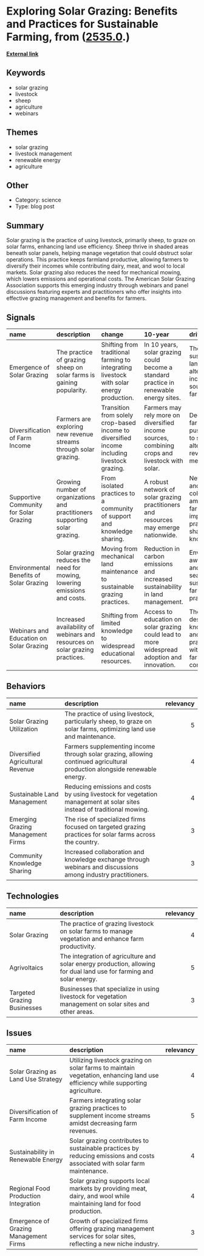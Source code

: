 # __Exploring Solar Grazing: Benefits and Practices for Sustainable Farming__, from ([2535.0](https://kghosh.substack.com/p/2535.0).)

__[External link](https://solargrazing.org/what-is-solar-grazing/?utm_source=substack&utm_medium=email)__



## Keywords

* solar grazing
* livestock
* sheep
* agriculture
* webinars

## Themes

* solar grazing
* livestock management
* renewable energy
* agriculture

## Other

* Category: science
* Type: blog post

## Summary

Solar grazing is the practice of using livestock, primarily sheep, to graze on solar farms, enhancing land use efficiency. Sheep thrive in shaded areas beneath solar panels, helping manage vegetation that could obstruct solar operations. This practice keeps farmland productive, allowing farmers to diversify their incomes while contributing dairy, meat, and wool to local markets. Solar grazing also reduces the need for mechanical mowing, which lowers emissions and operational costs. The American Solar Grazing Association supports this emerging industry through webinars and panel discussions featuring experts and practitioners who offer insights into effective grazing management and benefits for farmers.

## Signals

| name                                    | description                                                                  | change                                                                                      | 10-year                                                                                        | driving-force                                                                        |   relevancy |
|:----------------------------------------|:-----------------------------------------------------------------------------|:--------------------------------------------------------------------------------------------|:-----------------------------------------------------------------------------------------------|:-------------------------------------------------------------------------------------|------------:|
| Emergence of Solar Grazing              | The practice of grazing sheep on solar farms is gaining popularity.          | Shifting from traditional farming to integrating livestock with solar energy production.    | In 10 years, solar grazing could become a standard practice in renewable energy sites.         | The need for sustainable land use and alternative income sources for farmers.        |           4 |
| Diversification of Farm Income          | Farmers are exploring new revenue streams through solar grazing.             | Transition from solely crop-based income to diversified income including livestock grazing. | Farmers may rely more on diversified income sources, combining crops and livestock with solar. | Declining farm incomes push farmers to seek alternative revenue methods.             |           4 |
| Supportive Community for Solar Grazing  | Growing number of organizations and practitioners supporting solar grazing.  | From isolated practices to a community of support and knowledge sharing.                    | A robust network of solar grazing practitioners and resources may emerge nationwide.           | Networking and collaboration among farmers to improve practices and share knowledge. |           3 |
| Environmental Benefits of Solar Grazing | Solar grazing reduces the need for mowing, lowering emissions and costs.     | Moving from mechanical land maintenance to sustainable grazing practices.                   | Reduction in carbon emissions and increased sustainability in land management.                 | Environmental awareness and the search for sustainable farming practices.            |           5 |
| Webinars and Education on Solar Grazing | Increased availability of webinars and resources on solar grazing practices. | Shifting from limited knowledge to widespread educational resources.                        | Access to education on solar grazing could lead to more widespread adoption and innovation.    | TheThe desire for knowledge and best practices within the farming community.         |           3 |

## Behaviors

| name                              | description                                                                                                                |   relevancy |
|:----------------------------------|:---------------------------------------------------------------------------------------------------------------------------|------------:|
| Solar Grazing Utilization         | The practice of using livestock, particularly sheep, to graze on solar farms, optimizing land use and maintenance.         |           5 |
| Diversified Agricultural Revenue  | Farmers supplementing income through solar grazing, allowing continued agricultural production alongside renewable energy. |           4 |
| Sustainable Land Management       | Reducing emissions and costs by using livestock for vegetation management at solar sites instead of traditional mowing.    |           4 |
| Emerging Grazing Management Firms | The rise of specialized firms focused on targeted grazing practices for solar farms across the country.                    |           3 |
| Community Knowledge Sharing       | Increased collaboration and knowledge exchange through webinars and discussions among industry practitioners.              |           3 |

## Technologies

| name                        | description                                                                                                          |   relevancy |
|:----------------------------|:---------------------------------------------------------------------------------------------------------------------|------------:|
| Solar Grazing               | The practice of grazing livestock on solar farms to manage vegetation and enhance farm productivity.                 |           4 |
| Agrivoltaics                | The integration of agriculture and solar energy production, allowing for dual land use for farming and solar energy. |           5 |
| Targeted Grazing Businesses | Businesses that specialize in using livestock for vegetation management on solar sites and other areas.              |           3 |

## Issues

| name                                  | description                                                                                                                    |   relevancy |
|:--------------------------------------|:-------------------------------------------------------------------------------------------------------------------------------|------------:|
| Solar Grazing as Land Use Strategy    | Utilizing livestock grazing on solar farms to maintain vegetation, enhancing land use efficiency while supporting agriculture. |           4 |
| Diversification of Farm Income        | Farmers integrating solar grazing practices to supplement income streams amidst decreasing farm revenues.                      |           5 |
| Sustainability in Renewable Energy    | Solar grazing contributes to sustainable practices by reducing emissions and costs associated with solar farm maintenance.     |           4 |
| Regional Food Production Integration  | Solar grazing supports local markets by providing meat, dairy, and wool while maintaining land for food production.            |           4 |
| Emergence of Grazing Management Firms | Growth of specialized firms offering grazing management services for solar sites, reflecting a new niche industry.             |           3 |
